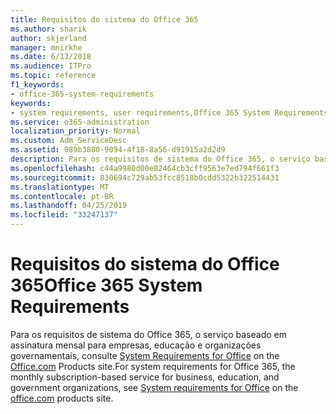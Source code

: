 ```yaml
---
title: Requisitos do sistema do Office 365
ms.author: sharik
author: skjerland
manager: mnirkhe
ms.date: 6/13/2018
ms.audience: ITPro
ms.topic: reference
f1_keywords:
- office-365-system-requirements
keywords:
- system requirements, user requirements,Office 365 System Requirements
ms.service: o365-administration
localization_priority: Normal
ms.custom: Adm_ServiceDesc
ms.assetid: 089b3880-9094-4f18-8a56-d91915a2d2d9
description: Para os requisitos de sistema do Office 365, o serviço baseado em assinatura mensal para empresas, educação e organizações governamentais, consulte System Requirements for Office on the office.com Products site.
ms.openlocfilehash: c44a9980d00e82464cb3cff9563e7ed794f661f3
ms.sourcegitcommit: 830694c729ab53fcc8518b0cdd5322b322514431
ms.translationtype: MT
ms.contentlocale: pt-BR
ms.lasthandoff: 04/25/2019
ms.locfileid: "33247137"
---
```

# <a name="office-365-system-requirements"></a><span data-ttu-id="0e387-104">Requisitos do sistema do Office 365</span><span class="sxs-lookup"><span data-stu-id="0e387-104">Office 365 System Requirements</span></span>

<span data-ttu-id="0e387-105">Para os requisitos de sistema do Office 365, o serviço baseado em assinatura mensal para empresas, educação e organizações governamentais, consulte [System Requirements for Office](http://go.microsoft.com/fwlink/?LinkID=626095&amp;clcid=0x409) on the [Office.com](http://go.microsoft.com/fwlink/?LinkID=509817&amp;clcid=0x409) Products site.</span><span class="sxs-lookup"><span data-stu-id="0e387-105">For system requirements for Office 365, the monthly subscription-based service for business, education, and government organizations, see [System requirements for Office](http://go.microsoft.com/fwlink/?LinkID=626095&amp;clcid=0x409) on the [office.com](http://go.microsoft.com/fwlink/?LinkID=509817&amp;clcid=0x409) products site.</span></span> 
  

